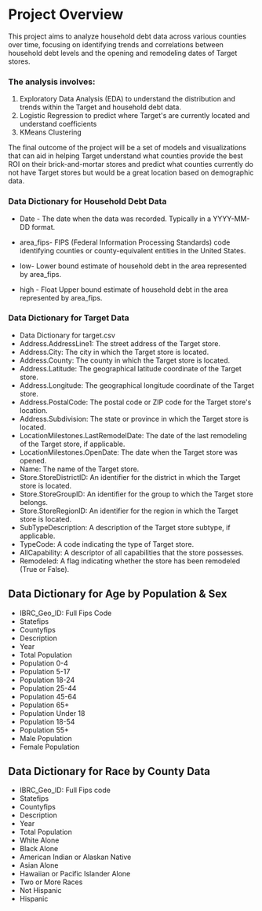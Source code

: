 # Project Overview
This project aims to analyze household debt data across various counties over time, focusing on identifying trends and correlations between household debt levels and the opening and remodeling dates of Target stores.

### The analysis involves:

1. Exploratory Data Analysis (EDA) to understand the distribution and trends within the Target and household debt data.
2. Logistic Regression to predict where Target's are currently located and understand coefficients
3. KMeans Clustering 

The final outcome of the project will be a set of models and visualizations that can aid in helping Target understand what counties provide the best ROI on their brick-and-mortar stores and predict what counties currently do not have Target stores but would be a great location based on demographic data.


### Data Dictionary for Household Debt Data

* Date -	The date when the data was recorded. Typically in a YYYY-MM-DD format.

* area_fips-	FIPS (Federal Information Processing Standards) code identifying counties or county-equivalent entities in the United States.
* low- Lower bound estimate of household debt in the area represented by area_fips.
* high - 	Float	Upper bound estimate of household debt in the area represented by area_fips.

### Data Dictionary for Target Data 

* Data Dictionary for target.csv
* Address.AddressLine1: The street address of the Target store.
* Address.City: The city in which the Target store is located.
* Address.County: The county in which the Target store is located.
* Address.Latitude: The geographical latitude coordinate of the Target store.
* Address.Longitude: The geographical longitude coordinate of the Target store.
* Address.PostalCode: The postal code or ZIP code for the Target store's location.
* Address.Subdivision: The state or province in which the Target store is located.
* LocationMilestones.LastRemodelDate: The date of the last remodeling of the Target store, if applicable.
* LocationMilestones.OpenDate: The date when the Target store was opened.
* Name: The name of the Target store.
* Store.StoreDistrictID: An identifier for the district in which the Target store is located.
* Store.StoreGroupID: An identifier for the group to which the Target store belongs.
* Store.StoreRegionID: An identifier for the region in which the Target store is located.
* SubTypeDescription: A description of the Target store subtype, if applicable.
* TypeCode: A code indicating the type of Target store.
* AllCapability: A descriptor of all capabilities that the store possesses.
* Remodeled: A flag indicating whether the store has been remodeled (True or False).


## Data Dictionary for Age by Population & Sex
- IBRC_Geo_ID: Full Fips Code
- Statefips
- Countyfips
- Description
- Year
- Total Population
- Population 0-4
- Population 5-17
- Population 18-24
- Population 25-44
- Population 45-64
- Population 65+
- Population Under 18
- Population 18-54
- Population 55+
- Male Population
- Female Population

## Data Dictionary for Race by County Data
- IBRC_Geo_ID: Full Fips code
- Statefips
- Countyfips
- Description
- Year
- Total Population
- White Alone
- Black Alone
- American Indian or Alaskan Native
- Asian Alone
- Hawaiian or Pacific Islander Alone
- Two or More Races
- Not Hispanic
- Hispanic

